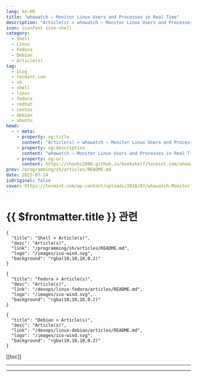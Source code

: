 ```yaml
---
lang: ko-KR
title: "whowatch – Monitor Linux Users and Processes in Real Time"
description: "Article(s) > whowatch – Monitor Linux Users and Processes in Real Time"
icon: iconfont icon-shell
category: 
  - Shell
  - Linux
  - Fedora
  - Debian
  - Article(s)
tag: 
  - blog
  - tecmint.com
  - sh
  - shell
  - linux
  - fedora
  - redhat
  - centos
  - debian
  - ubuntu
head:
  - - meta:
    - property: og:title
      content: "Article(s) > whowatch – Monitor Linux Users and Processes in Real Time"
    - property: og:description
      content: "whowatch – Monitor Linux Users and Processes in Real Time"
    - property: og:url
      content: https://chanhi2000.github.io/bookshelf/tecmint.com/whowatch-monitor-linux-users-and-processes-in-real-time.html
prev: /programming/sh/articles/README.md
date: 2023-07-14
isOriginal: false
cover: https://tecmint.com/wp-content/uploads/2018/07/whowatch-Monitor-User-Processes-in-Linux.png
---
```


# {{ $frontmatter.title }} 관련

```component VPCard
{
  "title": "Shell > Article(s)",
  "desc": "Article(s)",
  "link": "/programming/sh/articles/README.md",
  "logo": "/images/ico-wind.svg",
  "background": "rgba(10,10,10,0.2)"
}
```

```component VPCard
{
  "title": "Fedora > Article(s)",
  "desc": "Article(s)",
  "link": "/devops/linux-fedora/articles/README.md",
  "logo": "/images/ico-wind.svg",
  "background": "rgba(10,10,10,0.2)"
}
```

```component VPCard
{
  "title": "Debian > Article(s)",
  "desc": "Article(s)",
  "link": "/devops/linux-debian/articles/README.md",
  "logo": "/images/ico-wind.svg",
  "background": "rgba(10,10,10,0.2)"
}
```

[[toc]]

---

<SiteInfo
  name="whowatch – Monitor Linux Users and Processes in Real Time"
  desc="whowatch is a simple, easy-to-use interactive who-like command line program for monitoring processes and users on a Linux system in real time."
  url="https://tecmint.com/whowatch-monitor-linux-users-and-processes-in-real-time"
  logo="https://tecmint.com/wp-content/uploads/2020/07/favicon.ico"
  preview="https://tecmint.com/wp-content/uploads/2018/07/whowatch-Monitor-User-Processes-in-Linux.png"/>

<!-- TODO: 작성 -->

---

<TagLinks />